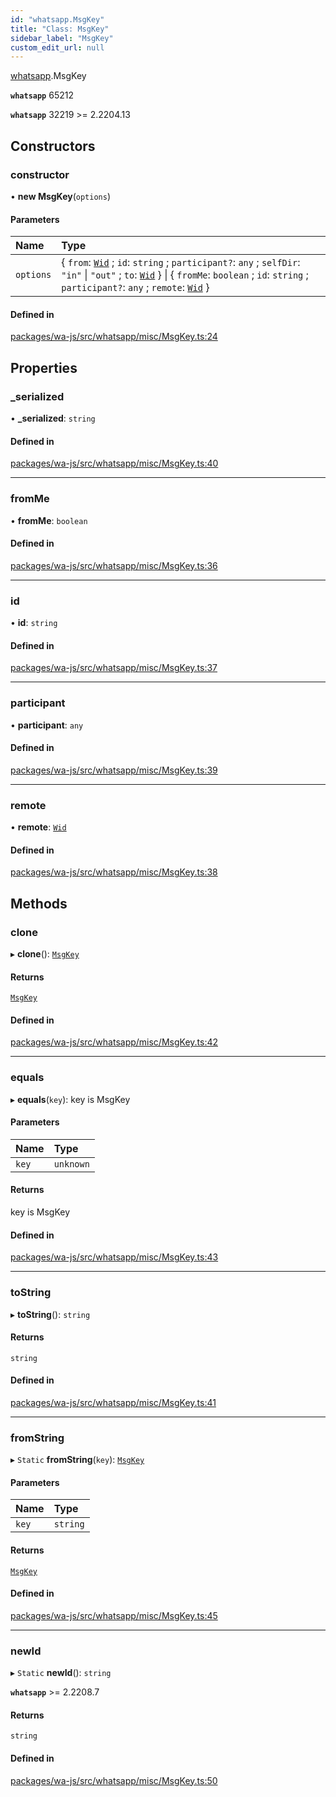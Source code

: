 ```yaml
---
id: "whatsapp.MsgKey"
title: "Class: MsgKey"
sidebar_label: "MsgKey"
custom_edit_url: null
---
```


[whatsapp](../namespaces/whatsapp.md).MsgKey

**`whatsapp`** 65212

**`whatsapp`** 32219 >= 2.2204.13

## Constructors

### constructor

• **new MsgKey**(`options`)

#### Parameters

| Name | Type |
| :------ | :------ |
| `options` | { `from`: [`Wid`](whatsapp.Wid.md) ; `id`: `string` ; `participant?`: `any` ; `selfDir`: ``"in"`` \| ``"out"`` ; `to`: [`Wid`](whatsapp.Wid.md)  } \| { `fromMe`: `boolean` ; `id`: `string` ; `participant?`: `any` ; `remote`: [`Wid`](whatsapp.Wid.md)  } |

#### Defined in

[packages/wa-js/src/whatsapp/misc/MsgKey.ts:24](https://github.com/wppconnect-team/wa-js/blob/main/src/whatsapp/misc/MsgKey.ts#L24)

## Properties

### \_serialized

• **\_serialized**: `string`

#### Defined in

[packages/wa-js/src/whatsapp/misc/MsgKey.ts:40](https://github.com/wppconnect-team/wa-js/blob/main/src/whatsapp/misc/MsgKey.ts#L40)

___

### fromMe

• **fromMe**: `boolean`

#### Defined in

[packages/wa-js/src/whatsapp/misc/MsgKey.ts:36](https://github.com/wppconnect-team/wa-js/blob/main/src/whatsapp/misc/MsgKey.ts#L36)

___

### id

• **id**: `string`

#### Defined in

[packages/wa-js/src/whatsapp/misc/MsgKey.ts:37](https://github.com/wppconnect-team/wa-js/blob/main/src/whatsapp/misc/MsgKey.ts#L37)

___

### participant

• **participant**: `any`

#### Defined in

[packages/wa-js/src/whatsapp/misc/MsgKey.ts:39](https://github.com/wppconnect-team/wa-js/blob/main/src/whatsapp/misc/MsgKey.ts#L39)

___

### remote

• **remote**: [`Wid`](whatsapp.Wid.md)

#### Defined in

[packages/wa-js/src/whatsapp/misc/MsgKey.ts:38](https://github.com/wppconnect-team/wa-js/blob/main/src/whatsapp/misc/MsgKey.ts#L38)

## Methods

### clone

▸ **clone**(): [`MsgKey`](whatsapp.MsgKey.md)

#### Returns

[`MsgKey`](whatsapp.MsgKey.md)

#### Defined in

[packages/wa-js/src/whatsapp/misc/MsgKey.ts:42](https://github.com/wppconnect-team/wa-js/blob/main/src/whatsapp/misc/MsgKey.ts#L42)

___

### equals

▸ **equals**(`key`): key is MsgKey

#### Parameters

| Name | Type |
| :------ | :------ |
| `key` | `unknown` |

#### Returns

key is MsgKey

#### Defined in

[packages/wa-js/src/whatsapp/misc/MsgKey.ts:43](https://github.com/wppconnect-team/wa-js/blob/main/src/whatsapp/misc/MsgKey.ts#L43)

___

### toString

▸ **toString**(): `string`

#### Returns

`string`

#### Defined in

[packages/wa-js/src/whatsapp/misc/MsgKey.ts:41](https://github.com/wppconnect-team/wa-js/blob/main/src/whatsapp/misc/MsgKey.ts#L41)

___

### fromString

▸ `Static` **fromString**(`key`): [`MsgKey`](whatsapp.MsgKey.md)

#### Parameters

| Name | Type |
| :------ | :------ |
| `key` | `string` |

#### Returns

[`MsgKey`](whatsapp.MsgKey.md)

#### Defined in

[packages/wa-js/src/whatsapp/misc/MsgKey.ts:45](https://github.com/wppconnect-team/wa-js/blob/main/src/whatsapp/misc/MsgKey.ts#L45)

___

### newId

▸ `Static` **newId**(): `string`

**`whatsapp`** >= 2.2208.7

#### Returns

`string`

#### Defined in

[packages/wa-js/src/whatsapp/misc/MsgKey.ts:50](https://github.com/wppconnect-team/wa-js/blob/main/src/whatsapp/misc/MsgKey.ts#L50)
